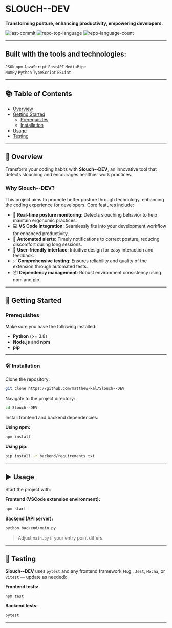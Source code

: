 # SLOUCH--DEV

**Transforming posture, enhancing productivity, empowering developers.**

![last-commit](https://img.shields.io/github/last-commit/matthew-kal/Slouch--DEV)
![repo-top-language](https://img.shields.io/github/languages/top/matthew-kal/Slouch--DEV)
![repo-language-count](https://img.shields.io/github/languages/count/matthew-kal/Slouch--DEV)

---

## Built with the tools and technologies:

`JSON` `npm` `JavaScript` `FastAPI` `MediaPipe`  
`NumPy` `Python` `TypeScript` `ESLint`

---

## 📚 Table of Contents

- [Overview](#overview)
- [Getting Started](#getting-started)
  - [Prerequisites](#prerequisites)
  - [Installation](#installation)
- [Usage](#usage)
- [Testing](#testing)

---

## 🧾 Overview

Transform your coding habits with **Slouch--DEV**, an innovative tool that detects slouching and encourages healthier work practices.

### Why Slouch--DEV?

This project aims to promote better posture through technology, enhancing the coding experience for developers. Core features include:

- 🧘 **Real-time posture monitoring**: Detects slouching behavior to help maintain ergonomic practices.
- 💻 **VS Code integration**: Seamlessly fits into your development workflow for enhanced productivity.
- 🔔 **Automated alerts**: Timely notifications to correct posture, reducing discomfort during long sessions.
- 🎨 **User-friendly interface**: Intuitive design for easy interaction and feedback.
- ✅ **Comprehensive testing**: Ensures reliability and quality of the extension through automated tests.
- 📦 **Dependency management**: Robust environment consistency using npm and pip.

---

## 🚀 Getting Started

### Prerequisites

Make sure you have the following installed:

- **Python** (>= 3.8)
- **Node.js** and **npm**
- **pip**

---

### 🛠 Installation

Clone the repository:

```bash
git clone https://github.com/matthew-kal/Slouch--DEV
```

Navigate to the project directory:

```bash
cd Slouch--DEV
```

Install frontend and backend dependencies:

**Using npm:**

```bash
npm install
```

**Using pip:**

```bash
pip install -r backend/requirements.txt
```

---

## ▶️ Usage

Start the project with:

**Frontend (VSCode extension environment):**

```bash
npm start
```

**Backend (API server):**

```bash
python backend/main.py
```

> Adjust `main.py` if your entry point differs.

---

## 🧪 Testing

**Slouch--DEV** uses `pytest` and any frontend framework (e.g., `Jest`, `Mocha`, or `Vitest` — update as needed):

**Frontend tests:**

```bash
npm test
```

**Backend tests:**

```bash
pytest
```

---
